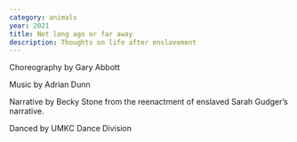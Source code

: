 ```yaml
---
category: animals
year: 2021
title: Not long ago or far away
description: Thoughts on life after enslavement
---
```

Choreography by Gary Abbott

Music by Adrian Dunn

Narrative by Becky Stone from the reenactment of enslaved Sarah Gudger’s narrative.

Danced by UMKC Dance Division